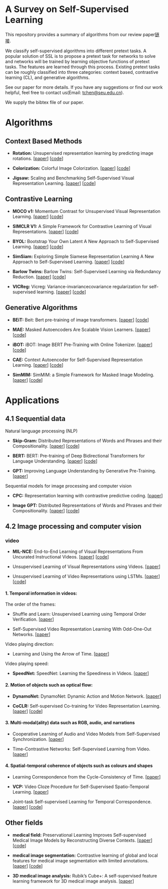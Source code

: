 # A Survey on Self-Supervised Learning
This repository provides a summary of algorithms from our review paper[链接](). 

We classify self-supervised algorithms into different pretext tasks. A popular solution of SSL is to propose a pretext task for networks to solve and networks will be trained by learning objective functions of pretext tasks. The features are learned through this process.
Existing pretext tasks can be roughly classified into three categories: context based, contrastive learning (CL), and generative algorithms.
 
See our paper for more details.
If you have any suggestions or find our work helpful, feel free to contact us(Email: tchen@seu.edu.cn). 

We supply the bibtex file of our paper.

# Algorithms
## Context Based Methods
* **Rotation:** Unsupervised representation learning by predicting image rotations.
\[[paper](https://openreview.net/forum?id=S1v4N2l0-)\]
\[[code](https://github.com/gidariss/FeatureLearningRotNet)\]

* **Colorization:** Colorful Image Colorization.
\[[paper](https://arxiv.org/abs/1603.08511)\]
\[[code](https://github.com/richzhang/colorization)\]

* **Jigsaw:** Scaling and Benchmarking Self-Supervised Visual Representation Learning.
\[[paper](https://openaccess.thecvf.com/content_ICCV_2019/papers/Goyal_Scaling_and_Benchmarking_Self-Supervised_Visual_Representation_Learning_ICCV_2019_paper.pdf)\]
\[[code](https://github.com/facebookresearch/fair_self_supervision_benchmark)\]

<!--################################################################-->
## Contrastive Learning
* **MOCO v1:** Momentum Contrast for Unsupervised Visual Representation Learning.
\[[paper](https://openaccess.thecvf.com/content_CVPR_2020/papers/He_Momentum_Contrast_for_Unsupervised_Visual_Representation_Learning_CVPR_2020_paper.pdf)\]
\[[code](https://github.com/facebookresearch/moco)\]

* **SIMCLR V1:** A Simple Framework for Contrastive Learning of Visual Representations.
\[[paper](https://arxiv.org/abs/2002.05709)\]
\[[code](https://github.com/google-research/simclr)\]

* **BYOL:** Bootstrap Your Own Latent
A New Approach to Self-Supervised Learning.
\[[paper](https://papers.nips.cc/paper/2020/file/f3ada80d5c4ee70142b17b8192b2958e-Paper.pdf)\]
\[[code](https://github.com/deepmind/deepmind-research/tree/master/byol)\]

* **SimSiam:** Exploring Simple Siamese Representation Learning
A New Approach to Self-Supervised Learning.
\[[paper](https://openaccess.thecvf.com/content/CVPR2021/papers/Chen_Exploring_Simple_Siamese_Representation_Learning_CVPR_2021_paper.pdf)\]
\[[code](https://github.com/facebookresearch/simsiam)\]

* **Barlow Twins:** Barlow Twins: Self-Supervised Learning via Redundancy Reduction.
\[[paper](https://arxiv.org/pdf/2103.03230v3.pdf)\]
\[[code](https://github.com/facebookresearch/barlowtwins)\]

* **VICReg:** Vicreg: Variance-invariancecovariance regularization for self-supervised learning.
\[[paper](https://openreview.net/forum?id=xm6YD62D1Ub)\]
\[[code](https://github.com/facebookresearch/vicreg)\]

<!--################################################################-->
## Generative Algorithms
* **BEiT:** Beit: Bert pre-training of image transformers.
\[[paper](https://openreview.net/pdf?id=p-BhZSz59o4)\]
\[[code](https://github.com/microsoft/unilm/tree/master/beit)\]

* **MAE:** Masked Autoencoders Are Scalable Vision Learners.
\[[paper](https://openaccess.thecvf.com/content/CVPR2022/papers/He_Masked_Autoencoders_Are_Scalable_Vision_Learners_CVPR_2022_paper.pdf)\]
\[[code](https://github.com/facebookresearch/mae)\]

* **iBOT:** iBOT: Image BERT Pre-Training with Online Tokenizer.
\[[paper](https://arxiv.org/pdf/2111.07832v3.pdf)\]
\[[code](https://github.com/bytedance/ibot)\]

* **CAE:** Context Autoencoder for Self-Supervised Representation Learning.
\[[paper](https://arxiv.org/pdf/2202.03026v2.pdf)\]
\[[code](https://github.com/open-mmlab/mmselfsup)\]

* **SimMIM:** SimMIM: a Simple Framework for Masked Image Modeling.
\[[paper](https://openaccess.thecvf.com/content/CVPR2022/papers/Xie_SimMIM_A_Simple_Framework_for_Masked_Image_Modeling_CVPR_2022_paper.pdf)\]
\[[code](https://github.com/microsoft/simmim)\]

# Applications
## 4.1 Sequential data
Natural language processing (NLP)
* **Skip-Gram:** Distributed Representations of Words and Phrases
and their Compositionality.
\[[paper](https://proceedings.neurips.cc/paper/2013/file/9aa42b31882ec039965f3c4923ce901b-Paper.pdf)\]
\[[code](https://github.com/graykode/nlp-tutorial)\]

* **BERT:** BERT: Pre-training of Deep Bidirectional Transformers for
Language Understanding.
\[[paper](https://aclanthology.org/N19-1423.pdf)\]
\[[code](https://github.com/google-research/bert)\]

* **GPT:** Improving Language Understanding
by Generative Pre-Training.
\[[paper](https://www.cs.ubc.ca/~amuham01/LING530/papers/radford2018improving.pdf)\]

Sequential models for image processing and computer vision
* **CPC:** Representation learning with contrastive predictive coding.
\[[paper](https://arxiv.org/pdf/1807.03748v2.pdf)\]

* **Image GPT:** Distributed Representations of Words and Phrases
and their Compositionality.
\[[paper](https://cdn.openai.com/papers/Generative_Pretraining_from_Pixels_V2.pdf)\]
\[[code](https://github.com/openai/image-gpt)\]

## 4.2 Image processing and computer vision
### video
* **MIL-NCE:** End-to-End Learning of Visual Representations From Uncurated Instructional Videos.
\[[paper](https://arxiv.org/pdf/1912.06430v4.pdf)\]
\[[code](https://github.com/antoine77340/MIL-NCE_HowTo100M)\]

* Unsupervised Learning of Visual Representations using Videos.
\[[paper](https://arxiv.org/pdf/1505.00687.pdf)\]

* Unsupervised Learning of Video Representations using LSTMs.
\[[paper](https://arxiv.org/pdf/1502.04681v3.pdf)\]
\[[code](https://github.com/mansimov/unsupervised-videos)\]

#### 1. Temporal information in videos:
The order of the frames:
* Shuffle and Learn: Unsupervised Learning using Temporal Order Verification.
\[[paper](https://arxiv.org/pdf/1603.08561v2.pdf)\]

* Self-Supervised Video Representation Learning With Odd-One-Out Networks.
\[[paper](https://arxiv.org/pdf/1611.06646v4.pdf)\]

Video playing direction:
* Learning and Using the Arrow of Time.
\[[paper](https://openaccess.thecvf.com/content_cvpr_2018/papers/Wei_Learning_and_Using_CVPR_2018_paper.pdf)\]

Video playing speed:
* **SpeedNet:** SpeedNet: Learning the Speediness in Videos.
\[[paper](https://arxiv.org/pdf/2004.06130v2.pdf)\]

#### 2. Motion of objects such as optical flow:
* **DynamoNet:** DynamoNet: Dynamic Action and Motion Network.
\[[paper](https://arxiv.org/pdf/1904.11407v1.pdf)\]

* **CoCLR:** Self-supervised Co-training for Video Representation Learning.
\[[paper](https://arxiv.org/pdf/2010.09709v2.pdf)\]
\[[code](https://github.com/TengdaHan/CoCLR)\]

#### 3. Multi-modal(ality) data such as RGB, audio, and narrations
* Cooperative Learning of Audio and Video Models from Self-Supervised Synchronization.
\[[paper](https://arxiv.org/pdf/1807.00230v2.pdf)\]

* Time-Contrastive Networks: Self-Supervised Learning from Video.
\[[paper](https://arxiv.org/pdf/1704.06888v3.pdf)\]

#### 4. Spatial-temporal coherence of objects such as colours and shapes
* Learning Correspondence from the Cycle-Consistency of Time.
\[[paper](https://arxiv.org/pdf/1903.07593v2.pdf)\]

* **VCP:** Video Cloze Procedure for Self-Supervised Spatio-Temporal Learning.
\[[paper](https://arxiv.org/pdf/2001.00294v1.pdf)\]

* Joint-task Self-supervised Learning for Temporal Correspondence.
\[[paper](https://arxiv.org/pdf/1909.11895v1.pdf)\]
\[[code](https://github.com/Liusifei/UVC)\]

## Other fields
* **medical field:** Preservational Learning Improves Self-supervised Medical Image Models by Reconstructing Diverse Contexts.
\[[paper](https://arxiv.org/pdf/2109.04379v2.pdf)\]
\[[code](https://github.com/luchixiang/pcrl)\]

* **medical image segmentation:** Contrastive learning of global and local features for medical image segmentation with limited annotations.
\[[paper](https://arxiv.org/pdf/2006.10511v2.pdf)\]
\[[code](https://github.com/krishnabits001/domain_specific_cl)\]

* **3D medical image analysis:** Rubik’s Cube+: A self-supervised feature learning framework for 3D medical image analysis.
\[[paper](https://www.sciencedirect.com/science/article/abs/pii/S1361841520301109)\]

